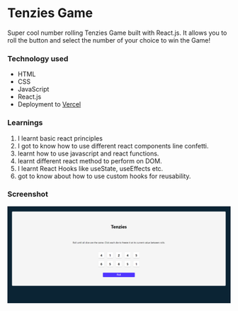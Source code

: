 # Tenzies Game
Super cool number rolling Tenzies Game built with React.js. It allows you to roll the button and select the number of your choice to win the Game!

### Technology used

- HTML
- CSS
- JavaScript
- React.js
- Deployment to [Vercel](https://vercel.com/)

### Learnings
1. I learnt basic react principles 
2. I got to know how to use different react components line confetti.
3. learnt how to use javascript and react functions.
4. learnt different react method to perform on DOM.
5. I learnt React Hooks like useState, useEffects etc.
6. got to know about how to use custom hooks for reusability.

### Screenshot
![ScreenShot of Tenzies](/screenshots/tenzies-ss-react.PNG)
